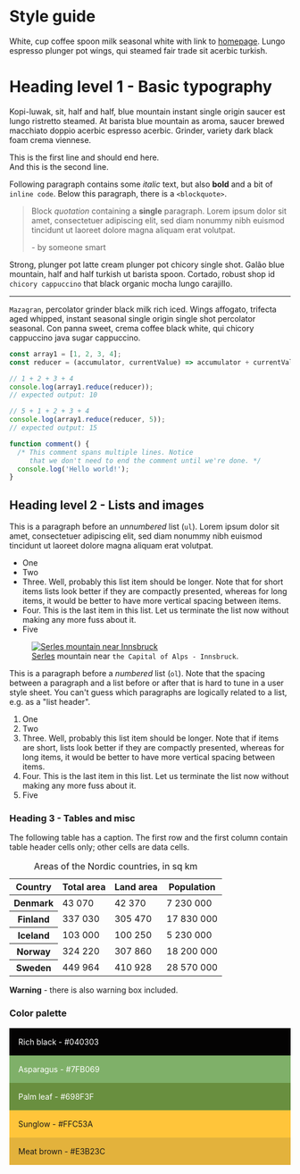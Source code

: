 # Style guide

White, cup coffee spoon milk seasonal white with link to [homepage](/). Lungo espresso plunger pot wings, qui steamed fair trade sit acerbic turkish.

# Heading level 1 - Basic typography

Kopi-luwak, sit, half and half, blue mountain instant single origin saucer est lungo ristretto steamed. At barista blue mountain as aroma, saucer brewed macchiato doppio acerbic espresso acerbic. Grinder, variety dark black foam crema viennese.

This is the first line and should end here.  
And this is the second line.

Following paragraph contains some _italic_ text, but also **bold** and a bit of `inline code`. Below this paragraph, there is a `<blockquote>`.

> Block _quotation_ containing a **single** paragraph. Lorem ipsum dolor sit amet, consectetuer adipiscing elit, sed diam nonummy nibh euismod tincidunt ut laoreet dolore magna aliquam erat volutpat.
>
> \- by someone smart

Strong, plunger pot latte cream plunger pot chicory single shot. Galão blue mountain, half and half turkish ut barista spoon. Cortado, robust shop id `chicory cappuccino` that black organic mocha lungo carajillo.

---

`Mazagran`, percolator grinder black milk rich iced. Wings affogato, trifecta aged whipped, instant seasonal single origin single shot percolator seasonal. Con panna sweet, crema coffee black white, qui chicory cappuccino java sugar cappuccino.

```js
const array1 = [1, 2, 3, 4];
const reducer = (accumulator, currentValue) => accumulator + currentValue;

// 1 + 2 + 3 + 4
console.log(array1.reduce(reducer));
// expected output: 10

// 5 + 1 + 2 + 3 + 4
console.log(array1.reduce(reducer, 5));
// expected output: 15

function comment() {
  /* This comment spans multiple lines. Notice
     that we don't need to end the comment until we're done. */
  console.log('Hello world!');
}
```

## Heading level 2 - Lists and images

This is a paragraph before an _unnumbered_ list (`ul`). Lorem ipsum dolor sit amet, consectetuer adipiscing elit, sed diam nonummy nibh euismod tincidunt ut laoreet dolore magna aliquam erat volutpat.

- One
- Two
- Three. Well, probably this list item should be longer. Note that for short items lists look better if they are compactly presented, whereas for long items, it would be better to have more vertical spacing between items.
- Four. This is the last item in this list. Let us terminate the list now without making any more fuss about it.
- Five

<figure>
  <a href="https://images.unsplash.com/photo-1482914988630-16b155655e15?ixlib=rb-1.2.1&ixid=eyJhcHBfaWQiOjEyMDd9&auto=format&fit=crop&w=700&q=80">
    <img 
      alt="Serles mountain near Innsbruck"
      src="https://images.unsplash.com/photo-1482914988630-16b155655e15?ixlib=rb-1.2.1&ixid=eyJhcHBfaWQiOjEyMDd9&auto=format&fit=crop&w=700&q=80" 
    />
  </a>
  <figcaption><a href="https://en.wikipedia.org/wiki/Serles">Serles</a> mountain near <code>the Capital of Alps - Innsbruck</code>.</figcaption>
</figure>

This is a paragraph before a _numbered_ list (`ol`). Note that the spacing between a paragraph and a list before or after that is hard to tune in a user style sheet. You can't guess which paragraphs are logically related to a list, e.g. as a "list header".

1. One
1. Two
1. Three. Well, probably this list item should be longer. Note that if items are short, lists look better if they are compactly presented, whereas for long items, it would be better to have more vertical spacing between items.
1. Four. This is the last item in this list. Let us terminate the list now without making any more fuss about it.
1. Five

### Heading 3 - Tables and misc

The following table has a caption. The first row and the first column contain table header cells only; other cells are data cells.

<table class="article-table">
  <caption>Areas of the Nordic countries, in sq km</caption>
  <thead>
    <tr>
      <th>Country</th>
      <th>Total area</th>
      <th>Land area</th>
      <th>Population</th>
    </tr>
  </thead>
  <tbody>
    <tr>
      <th>Denmark</th>
      <td>43 070</td>
      <td>42 370</td>
      <td>7 230 000</td>
    </tr>
    <tr>
      <th>Finland</th>
      <td>337 030</td>
      <td>305 470</td>
      <td>17 830 000</td>
    </tr>
    <tr>
      <th>Iceland</th>
      <td>103 000</td>
      <td>100 250</td>
      <td>5 230 000</td>
    </tr>
    <tr>
      <th>Norway</th>
      <td>324 220</td>
      <td>307 860</td>
      <td>18 200 000</td>
    </tr>
    <tr>
      <th>Sweden</th>
      <td>449 964</td>
      <td>410 928</td>
      <td>28 570 000</td>
    </tr>
  </tbody>
</table>

<p class="warning-box">
  <strong>Warning</strong> - there is also warning box included.
</p>


### Color palette

<div style="padding:1rem;background:#040303;color:white;">Rich black - #040303</div>
<div style="padding:1rem;background:#7FB069;color:white;">Asparagus - #7FB069</div>
<div style="padding:1rem;background:#698F3F;color:white;">Palm leaf - #698F3F</div>
<div style="padding:1rem;background:#FFC53A;">Sunglow - #FFC53A</div>
<div style="padding:1rem;background:#E3B23C;">Meat brown - #E3B23C</div>
